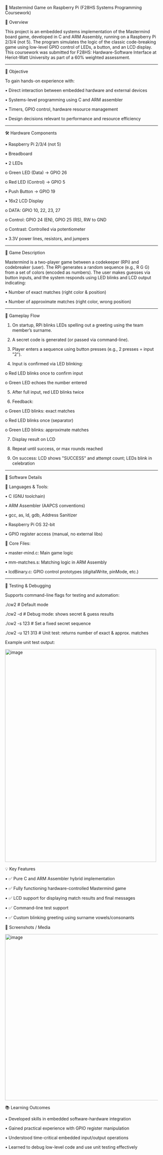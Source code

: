 🧠 Mastermind Game on Raspberry Pi (F28HS Systems Programming Coursework)

📌 Overview

This project is an embedded systems implementation of the Mastermind board game, developed in C and ARM Assembly, running on a Raspberry Pi 2/3/4 (not 5). The program simulates the logic of the classic code-breaking game using low-level GPIO control of LEDs, a button, and an LCD display.
This coursework was submitted for F28HS: Hardware-Software Interface at Heriot-Watt University as part of a 60% weighted assessment.
________________________________________
🎯 Objective

To gain hands-on experience with:

•	Direct interaction between embedded hardware and external devices

•	Systems-level programming using C and ARM assembler

•	Timers, GPIO control, hardware resource management

•	Design decisions relevant to performance and resource efficiency

________________________________________
🛠️ Hardware Components

•	Raspberry Pi 2/3/4 (not 5)

•	Breadboard

•	2 LEDs

  o	Green LED (Data) → GPIO 26

  o	Red LED (Control) → GPIO 5

•	Push Button → GPIO 19

•	16x2 LCD Display

  o	DATA: GPIO 10, 22, 23, 27

  o	Control: GPIO 24 (EN), GPIO 25 (RS), RW to GND

  o	Contrast: Controlled via potentiometer

•	3.3V power lines, resistors, and jumpers

________________________________________
🧩 Game Description

Mastermind is a two-player game between a codekeeper (RPi) and codebreaker (user). The RPi generates a random sequence (e.g., R G G) from a set of colors (encoded as numbers). The user makes guesses via button inputs, and the system responds using LED blinks and LCD output indicating:

•	Number of exact matches (right color & position)

•	Number of approximate matches (right color, wrong position)

________________________________________
🔁 Gameplay Flow

1.	On startup, RPi blinks LEDs spelling out a greeting using the team member’s surname.

2.	A secret code is generated (or passed via command-line).

3.	Player enters a sequence using button presses (e.g., 2 presses = input "2").

4.	Input is confirmed via LED blinking:

  o	Red LED blinks once to confirm input
  
  o	Green LED echoes the number entered

5.	After full input, red LED blinks twice

6.	Feedback:

  o	Green LED blinks: exact matches
  
  o	Red LED blinks once (separator)
  
  o	Green LED blinks: approximate matches

7.	Display result on LCD

8.	Repeat until success, or max rounds reached

9.	On success: LCD shows "SUCCESS" and attempt count; LEDs blink in celebration

________________________________________
🔧 Software Details

🔹 Languages & Tools:

  •	C (GNU toolchain)
  
  •	ARM Assembler (AAPCS conventions)
  
  •	gcc, as, ld, gdb, Address Sanitizer
  
  •	Raspberry Pi OS 32-bit
  
  •	GPIO register access (manual, no external libs)

🔹 Core Files:

  •	master-mind.c: Main game logic
  
  •	mm-matches.s: Matching logic in ARM Assembly
  
  •	lcdBinary.c: GPIO control prototypes (digitalWrite, pinMode, etc.)
  
________________________________________
  🧪 Testing & Debugging

Supports command-line flags for testing and automation:

./cw2                # Default mode

./cw2 -d             # Debug mode: shows secret & guess results

./cw2 -s 123         # Set a fixed secret sequence

./cw2 -u 121 313     # Unit test: returns number of exact & approx. matches

Example unit test output:


<img width="498" height="699" alt="image" src="https://github.com/user-attachments/assets/e843e91f-27ce-4dc2-9b03-bf190a8592a5" />


💡 Key Features

•	✅ Pure C and ARM Assembler hybrid implementation

•	✅ Fully functioning hardware-controlled Mastermind game

•	✅ LCD support for displaying match results and final messages

•	✅ Command-line test support

•	✅ Custom blinking greeting using surname vowels/consonants


📸 Screenshots / Media



<img width="595" height="546" alt="image" src="https://github.com/user-attachments/assets/d18e6dd4-1594-4a4a-a7e2-64a2301c3c3b" />



📚 Learning Outcomes

•	Developed skills in embedded software-hardware integration

•	Gained practical experience with GPIO register manipulation

•	Understood time-critical embedded input/output operations

•	Learned to debug low-level code and use unit testing effectively


